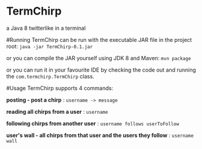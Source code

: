 # TermChirp
a Java 8 twitterlike in a terminal

#Running
TermChirp can be run with the executable JAR file in the project root:
`java -jar TermChirp-0.1.jar`

or you can compile the JAR yourself using JDK 8 and Maven: `mvn package`

or you can run it in your favourite IDE by checking the code out and running the `com.termchirp.TermChirp` class.

#Usage
TermChirp supports 4 commands:

**posting - post a chirp** : `username -> message`

**reading all chirps from a user** : `username`

**following chirps from another user** : `username follows userToFollow`

**user's wall - all chirps from that user and the users they follow** : `username wall`
